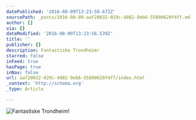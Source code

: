 ```yaml
---
datePublished: '2016-08-09T13:23:58.672Z'
sourcePath: _posts/2016-08-09-aaf20032-029c-4882-9eb6-55890620f4ff.md
author: []
via: {}
dateModified: '2016-08-09T13:23:56.539Z'
title: ''
publisher: {}
description: Fantastiske Trondheim!
starred: false
inFeed: true
hasPage: true
inNav: false
url: aaf20032-029c-4882-9eb6-55890620f4ff/index.html
_context: 'http://schema.org'
_type: Article

---
```

![Fantastiske Trondheim!](https://the-grid-user-content.s3-us-west-2.amazonaws.com/2293254d-fb53-4570-943f-c6e600c1744c.jpg)